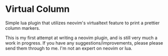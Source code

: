 # Virtual Column

Simple lua plugin that utilizes neovim's virtualtext feature to print a
prettier column markers.

This is my first attempt at writing a neovim plugin, and is still very much a
work in progress. If you have any suggestions/improvements, please please send
them through to me. I'm not an expert on neovim or lua.
